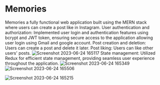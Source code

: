 # Memories
Memories a fully functional web application built using the MERN stack where users can create a post like in Instagram.
User authentication and authorization: Implemented user login and authentication features using bcrypt and JWT token, ensuring secure access to the application allowing user login using Gmail and google account.
Post creation and deletion: Users can create a post and delete it later.
Post liking: Users can like other users' posts.
![Screenshot 2023-06-24 165117](https://github.com/Manoj1408/Memories/assets/114227142/0b251b9d-b30e-4127-a0cc-afcb06fa72b2)
State management: Utilized Redux for efficient state management, providing seamless user experience throughout the application.
![Screenshot 2023-06-24 165349](https://github.com/Manoj1408/Memories/assets/114227142/99a07dc1-7cac-4590-bf05-4579dbfc58f5)
![Screenshot 2023-06-24 165506](https://github.com/Manoj1408/Memories/assets/114227142/90683ddc-9e7a-4101-b391-22fae9c0852c)

![Screenshot 2023-06-24 165215](https://github.com/Manoj1408/Memories/assets/114227142/c88263c6-0533-4b43-b703-3a3868d7b2f9)
